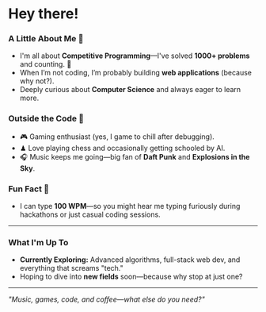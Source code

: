 # Hey there! 

### A Little About Me 🌟  
- I'm all about **Competitive Programming**—I've solved **1000+ problems** and counting. 🧩  
- When I’m not coding, I’m probably building **web applications** (because why not?).  
- Deeply curious about **Computer Science** and always eager to learn more.  

### Outside the Code 🌴  
- 🎮 Gaming enthusiast (yes, I game to chill after debugging).  
- ♟ Love playing chess and occasionally getting schooled by AI.  
- 🎧 Music keeps me going—big fan of **Daft Punk** and **Explosions in the Sky**.  

### Fun Fact 🚀  
- I can type **100 WPM**—so you might hear me typing furiously during hackathons or just casual coding sessions.  

---

### What I'm Up To  
- **Currently Exploring:** Advanced algorithms, full-stack web dev, and everything that screams "tech."  
- Hoping to dive into **new fields** soon—because why stop at just one?  

---

_"Music, games, code, and coffee—what else do you need?"_  
